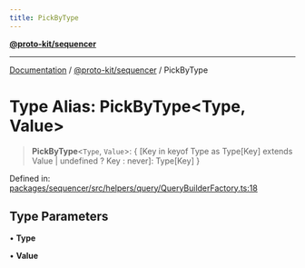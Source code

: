 ```yaml
---
title: PickByType
---
```


[**@proto-kit/sequencer**](../README.md)

***

[Documentation](../../../README.md) / [@proto-kit/sequencer](../README.md) / PickByType

# Type Alias: PickByType\<Type, Value\>

> **PickByType**\<`Type`, `Value`\>: \{ \[Key in keyof Type as Type\[Key\] extends Value \| undefined ? Key : never\]: Type\[Key\] \}

Defined in: [packages/sequencer/src/helpers/query/QueryBuilderFactory.ts:18](https://github.com/proto-kit/framework/blob/28efa802e3737fc3b77339148b307ef7246f3ef1/packages/sequencer/src/helpers/query/QueryBuilderFactory.ts#L18)

## Type Parameters

• **Type**

• **Value**

